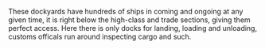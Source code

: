These dockyards have hundreds of ships in coming and ongoing at any given time, it is right below the high-class and trade sections, giving them perfect access. Here there is only docks for landing, loading and unloading, customs officals run around inspecting cargo and such.